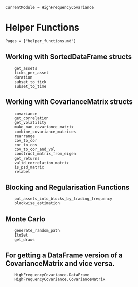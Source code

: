 
```@meta
CurrentModule = HighFrequencyCovariance
```

# Helper Functions

```@index
Pages = ["helper_functions.md"]
```

## Working with SortedDataFrame structs

```@docs
    get_assets
    ticks_per_asset
    duration
    subset_to_tick
    subset_to_time
```

## Working with CovarianceMatrix structs

```@docs
    covariance
    get_correlation
    get_volatility
    make_nan_covariance_matrix
    combine_covariance_matrices
    rearrange
    cov_to_cor
    cor_to_cov
    cov_to_cor_and_vol
    construct_matrix_from_eigen
    get_returns
    valid_correlation_matrix
    is_psd_matrix
    relabel
```

## Blocking and Regularisation Functions

```@docs
    put_assets_into_blocks_by_trading_frequency
    blockwise_estimation
```

## Monte Carlo

```@docs
    generate_random_path
    ItoSet
    get_draws
```

## For getting a DataFrame version of a CovarianceMatrix and vice versa.

```@docs
    HighFrequencyCovariance.DataFrame
    HighFrequencyCovariance.CovarianceMatrix
```
